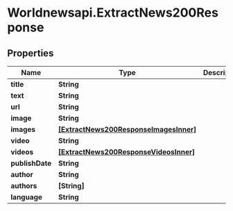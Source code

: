 # Worldnewsapi.ExtractNews200Response

## Properties

Name | Type | Description | Notes
------------ | ------------- | ------------- | -------------
**title** | **String** |  | [optional] 
**text** | **String** |  | [optional] 
**url** | **String** |  | [optional] 
**image** | **String** |  | [optional] 
**images** | [**[ExtractNews200ResponseImagesInner]**](ExtractNews200ResponseImagesInner.md) |  | [optional] 
**video** | **String** |  | [optional] 
**videos** | [**[ExtractNews200ResponseVideosInner]**](ExtractNews200ResponseVideosInner.md) |  | [optional] 
**publishDate** | **String** |  | [optional] 
**author** | **String** |  | [optional] 
**authors** | **[String]** |  | [optional] 
**language** | **String** |  | [optional] 



